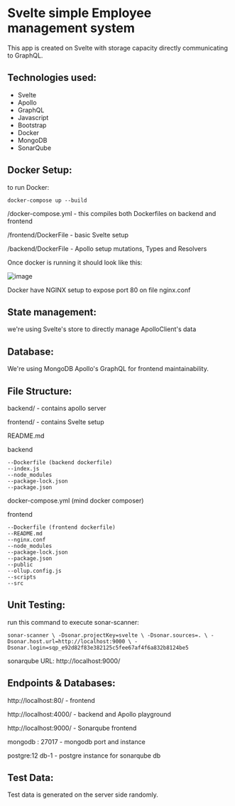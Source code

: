 # Svelte simple Employee management system


This app is created on Svelte with storage capacity directly communicating to GraphQL.

## Technologies used:
- Svelte 
- Apollo
- GraphQL
- Javascript
- Bootstrap
- Docker
- MongoDB
- SonarQube




## Docker Setup:

to run Docker:

`
docker-compose up --build
`


/docker-compose.yml - this compiles both Dockerfiles on backend and frontend

/frontend/DockerFile - basic Svelte setup

/backend/DockerFile - Apollo setup mutations, Types and Resolvers

Once docker is running it should look like this:

![image](https://github.com/fr3em1nd/LMPH-exam-2-final/assets/2801155/ff31a076-595b-4508-bede-bc7deef9e222)


Docker have NGINX setup to expose port 80 on file nginx.conf


## State management:

we're using Svelte's store to directly manage ApolloClient's data


## Database: 

We're using MongoDB Apollo's GraphQL for frontend maintainability.

## File Structure:


backend/ - contains apollo server

frontend/ - contains Svelte setup


 README.md
 
 backend
 
    --Dockerfile (backend dockerfile)
    --index.js
    --node_modules
    --package-lock.json
    --package.json

 docker-compose.yml (mind docker composer)
 

 frontend
 
    --Dockerfile (frontend dockerfile)
    --README.md
    --nginx.conf
    --node_modules
    --package-lock.json
    --package.json
    --public
    --ollup.config.js
    --scripts
    --src
 


## Unit Testing:


run this command to execute sonar-scanner:

`
sonar-scanner \
  -Dsonar.projectKey=svelte \
  -Dsonar.sources=. \
  -Dsonar.host.url=http://localhost:9000 \
  -Dsonar.login=sqp_e92d82f83e382125c5fee67af4f6a832b8124be5
`

sonarqube URL: http://localhost:9000/


## Endpoints & Databases:

http://localhost:80/ - frontend

http://localhost:4000/ - backend and Apollo playground

http://localhost:9000/ - Sonarqube frontend

mongodb : 27017 - mongodb port and instance

postgre:12 db-1 - postgre instance for sonarqube db

## Test Data:

Test data is generated on the server side randomly.




